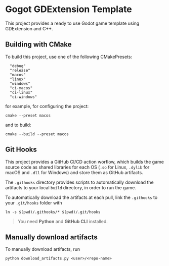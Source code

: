 # Gogot GDExtension Template

This project provides a ready to use Godot game template using GDExtension and
C++.

## Building with CMake

To build this project, use one of the following CMakePresets:

```shell
  "debug"
  "release"
  "macos"
  "linux"
  "windows"
  "ci-macos"
  "ci-linux"
  "ci-windows"
  ```

  for example, for configuring the project:

  ```shell
  cmake --preset macos
  ```

  and to build:

  ```shell
  cmake --build --preset macos
  ```

## Git Hooks

This project provides a GitHub CI/CD action worflow, which builds the game source
code as shared libraries for each OS (`.so` for Linux, `.dylib` for macOS and
`.dll` for Windows) and store them as GitHub artifacts.

The `.githooks` directory provides scripts to automatically download the
artifacts to your local `build` directory, in order to run the game.

To automatically download the artifacts at each pull, link the `.githooks` to
your `.git/hooks` folder with

```shell
ln -s $(pwd)/.githooks/* $(pwd)/.git/hooks
```

> You need **Python** and **GitHub CLI** installed.

## Manually download artifacts

To manually download artifacts, run

```shell
python download_artifacts.py <user>/<repo-name>
```
